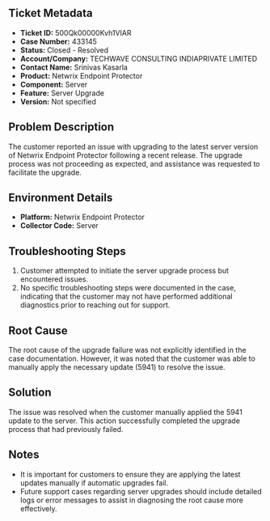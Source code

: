 ## Ticket Metadata
- **Ticket ID:** 500Qk00000Kvh1VIAR
- **Case Number:** 433145
- **Status:** Closed - Resolved
- **Account/Company:** TECHWAVE CONSULTING INDIAPRIVATE LIMITED
- **Contact Name:** Srinivas Kasarla
- **Product:** Netwrix Endpoint Protector
- **Component:** Server
- **Feature:** Server Upgrade
- **Version:** Not specified

## Problem Description
The customer reported an issue with upgrading to the latest server version of Netwrix Endpoint Protector following a recent release. The upgrade process was not proceeding as expected, and assistance was requested to facilitate the upgrade.

## Environment Details
- **Platform:** Netwrix Endpoint Protector
- **Collector Code:** Server

## Troubleshooting Steps
1. Customer attempted to initiate the server upgrade process but encountered issues.
2. No specific troubleshooting steps were documented in the case, indicating that the customer may not have performed additional diagnostics prior to reaching out for support.

## Root Cause
The root cause of the upgrade failure was not explicitly identified in the case documentation. However, it was noted that the customer was able to manually apply the necessary update (5941) to resolve the issue.

## Solution
The issue was resolved when the customer manually applied the 5941 update to the server. This action successfully completed the upgrade process that had previously failed.

## Notes
- It is important for customers to ensure they are applying the latest updates manually if automatic upgrades fail.
- Future support cases regarding server upgrades should include detailed logs or error messages to assist in diagnosing the root cause more effectively.